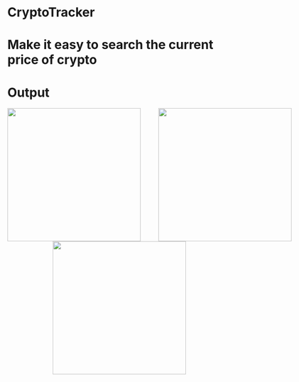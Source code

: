 # CryptoTracker
# Make it easy to search the current price of crypto
# Output
<div style="display: flex; justify-content: space-between; align-items: center;">
  <div style="flex: 1; text-align: center;">
    <img src="https://github.com/user-attachments/assets/a2c09975-6fc0-4b53-8f7f-e93d1433692f"  width="300" style="margin-right: 20px;"/>
    
  </div>
  <div style="flex: 1; text-align: center;">
    <img src="https://github.com/user-attachments/assets/7db87fbd-6f6b-4e68-a973-8474b03ecaec"  width="300" style="margin-left: 20px;"/>
    
  </div>
</div>
<div style="display: flex; justify-content: center;">
  <img src="https://github.com/user-attachments/assets/f3df611e-e110-4b41-9293-68648634e4ec" width="300"/>
  
</div>



